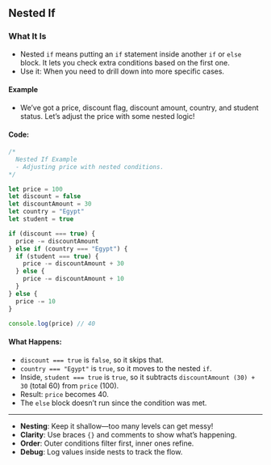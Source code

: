 
## Nested If

### What It Is
- Nested `if` means putting an `if` statement inside another `if` or `else` block. It lets you check extra conditions based on the first one.
- Use it: When you need to drill down into more specific cases.

#### Example
- We’ve got a price, discount flag, discount amount, country, and student status. Let’s adjust the price with some nested logic!

#### Code:
```javascript
/*
  Nested If Example
  - Adjusting price with nested conditions.
*/

let price = 100
let discount = false
let discountAmount = 30
let country = "Egypt"
let student = true

if (discount === true) {
  price -= discountAmount
} else if (country === "Egypt") {
  if (student === true) {
    price -= discountAmount + 30
  } else {
    price -= discountAmount + 10
  }
} else {
  price -= 10
}

console.log(price) // 40
```

#### What Happens:
- `discount === true` is `false`, so it skips that.
- `country === "Egypt"` is `true`, so it moves to the nested `if`.
- Inside, `student === true` is `true`, so it subtracts `discountAmount (30) + 30` (total 60) from `price` (100).
- Result: `price` becomes 40.
- The `else` block doesn’t run since the condition was met.

---


- **Nesting**: Keep it shallow—too many levels can get messy!
- **Clarity**: Use braces `{}` and comments to show what’s happening.
- **Order**: Outer conditions filter first, inner ones refine.
- **Debug**: Log values inside nests to track the flow.
